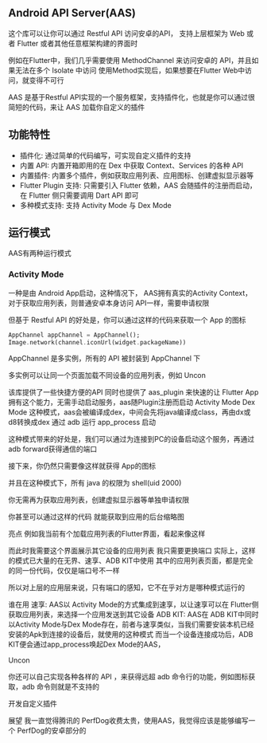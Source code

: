 ## Android API Server(AAS)
这个库可以让你可以通过 Restful API 访问安卓的API，
支持上层框架为 Web 或者 Flutter 或者其他任意框架构建的界面时

例如在Flutter中，我们几乎需要使用 MethodChannel 来访问安卓的 API，并且如果无法在多个 Isolate 中访问
使用Method实现后，如果想要在Flutter Web中访问，就变得不可行

AAS 是基于Restful API实现的一个服务框架，支持插件化，也就是你可以通过很简短的代码，来让 AAS 加载你自定义的插件

## 功能特性

- 插件化: 通过简单的代码编写，可实现自定义插件的支持
- 内置 API: 内置开箱即用的在 Dex 中获取 Context、Services 的各种 API
- 内置插件: 内置多个插件，例如获取应用列表、应用图标、创建虚拟显示器等
- Flutter Plugin 支持: 只需要引入 Flutter 依赖，AAS 会随插件的注册而启动，在 Flutter 侧只需要调用 Dart API 即可
- 多种模式支持: 支持 Activity Mode 与 Dex Mode

## 运行模式

AAS有两种运行模式

### Activity Mode

一种是由 Android App启动，这种情况下，
AAS拥有真实的Activity Context，对于获取应用列表，则普通安卓本身访问 API一样，需要申请权限

但基于 Restful API 的好处是，你可以通过这样的代码来获取一个 App 的图标

```dart
AppChannel appChannel = AppChannel();
Image.network(channel.iconUrl(widget.packageName))
```

AppChannel 是多实例，所有的 API 被封装到 AppChannel 下

多实例可以让同一个页面加载不同设备的应用列表，例如 Uncon


该库提供了一些快捷方便的API
同时也提供了 aas_plugin 来快速的让 Flutter App拥有这个能力，无需手动启动服务，aas随Plugin注册而启动
Activity Mode
Dex Mode
这种模式，aas会被编译成dex，中间会先将java编译成class，再由dx或d8转换成dex
通过 adb 运行 app_process 启动

这种模式带来的好处是，我们可以通过为连接到PC的设备启动这个服务，再通过adb forward获得通信的端口

接下来，你仍然只需要像这样就获得 App的图标

并且在这种模式下，所有 java 的权限为 shell(uid 2000)

你无需再为获取应用列表，创建虚拟显示器等单独申请权限

你甚至可以通过这样的代码
就能获取到应用的后台缩略图

亮点
例如我当前有个加载应用列表的Flutter界面，看起来像这样

而此时我需要这个界面展示其它设备的应用列表
我只需要更换端口
实际上，这样的模式已大量的在无界、速享、ADB KIT中使用
其中的应用列表页面，都是完全的同一份代码，仅仅是端口号不一样

所以对上层的应用层来说，只有端口的感知，它不在乎对方是哪种模式运行的

谁在用
速享: AAS以 Activity Mode的方式集成到速享，以让速享可以在 Flutter侧获取应用列表，来选择一个应用发送到其它设备
ADB KIT: AAS在 ADB KIT中同时以Activity Mode与Dex Mode存在，前者与速享类似，当我们需要安装本机已经安装的Apk到连接的设备后，就使用的这种模式
而当一个设备连接成功后，ADB KIT便会通过app_process唤起Dex Mode的AAS，

Uncon

你还可以自己实现各种各样的 API ，来获得远超 adb 命令行的功能，例如图标获取，adb 命令则就是不支持的

开发自定义插件

展望
我一直觉得腾讯的 PerfDog收费太贵，使用AAS，我觉得应该是能够编写一个 PerfDog的安卓部分的
